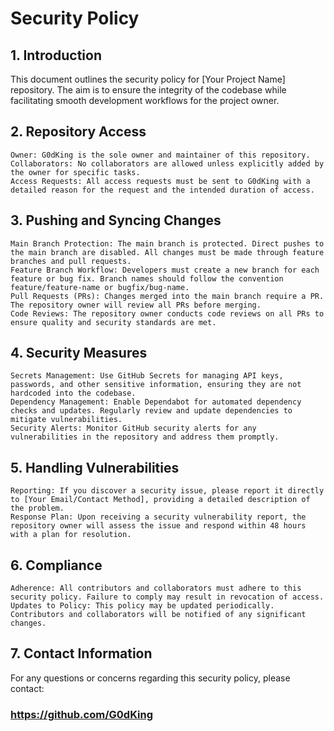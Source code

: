 # Security Policy
## 1. Introduction

This document outlines the security policy for [Your Project Name] repository. The aim is to ensure the integrity of the codebase while facilitating smooth development workflows for the project owner.
## 2. Repository Access

    Owner: G0dKing is the sole owner and maintainer of this repository.
    Collaborators: No collaborators are allowed unless explicitly added by the owner for specific tasks.
    Access Requests: All access requests must be sent to G0dKing with a detailed reason for the request and the intended duration of access.

## 3. Pushing and Syncing Changes

    Main Branch Protection: The main branch is protected. Direct pushes to the main branch are disabled. All changes must be made through feature branches and pull requests.
    Feature Branch Workflow: Developers must create a new branch for each feature or bug fix. Branch names should follow the convention feature/feature-name or bugfix/bug-name.
    Pull Requests (PRs): Changes merged into the main branch require a PR. The repository owner will review all PRs before merging.
    Code Reviews: The repository owner conducts code reviews on all PRs to ensure quality and security standards are met.

## 4. Security Measures

    Secrets Management: Use GitHub Secrets for managing API keys, passwords, and other sensitive information, ensuring they are not hardcoded into the codebase.
    Dependency Management: Enable Dependabot for automated dependency checks and updates. Regularly review and update dependencies to mitigate vulnerabilities.
    Security Alerts: Monitor GitHub security alerts for any vulnerabilities in the repository and address them promptly.

## 5. Handling Vulnerabilities

    Reporting: If you discover a security issue, please report it directly to [Your Email/Contact Method], providing a detailed description of the problem.
    Response Plan: Upon receiving a security vulnerability report, the repository owner will assess the issue and respond within 48 hours with a plan for resolution.

## 6. Compliance

    Adherence: All contributors and collaborators must adhere to this security policy. Failure to comply may result in revocation of access.
    Updates to Policy: This policy may be updated periodically. Contributors and collaborators will be notified of any significant changes.

## 7. Contact Information

For any questions or concerns regarding this security policy, please contact:

### https://github.com/G0dKing
